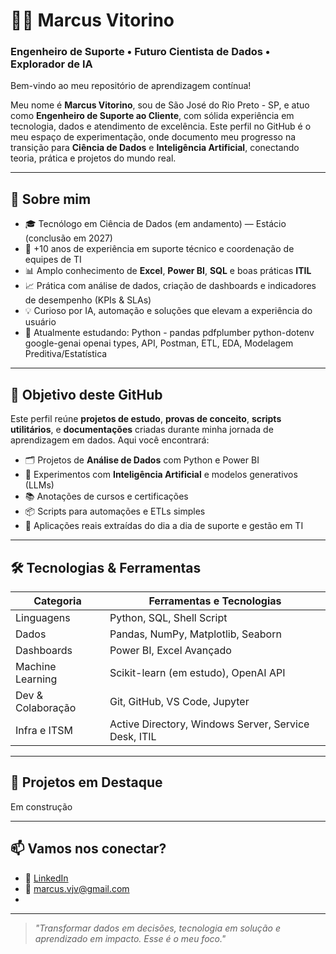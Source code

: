 # 👨‍💻 Marcus Vitorino

### Engenheiro de Suporte • Futuro Cientista de Dados • Explorador de IA

Bem-vindo ao meu repositório de aprendizagem contínua!

Meu nome é **Marcus Vitorino**, sou de São José do Rio Preto - SP, e atuo como **Engenheiro de Suporte ao Cliente**, com sólida experiência em tecnologia, dados e atendimento de excelência. 
Este perfil no GitHub é o meu espaço de experimentação, onde documento meu progresso na transição para **Ciência de Dados** e **Inteligência Artificial**, conectando teoria, prática e projetos do mundo real.

---

## 🧠 Sobre mim

- 🎓 Tecnólogo em Ciência de Dados (em andamento) — Estácio (conclusão em 2027)  
- 💼 +10 anos de experiência em suporte técnico e coordenação de equipes de TI  
- 📊 Amplo conhecimento de **Excel**, **Power BI**, **SQL** e boas práticas **ITIL**  
- 📈 Prática com análise de dados, criação de dashboards e indicadores de desempenho (KPIs & SLAs)  
- 💡 Curioso por IA, automação e soluções que elevam a experiência do usuário  
- 🌱 Atualmente estudando: Python - pandas pdfplumber python-dotenv google-genai openai types, API, Postman, ETL, EDA, Modelagem Preditiva/Estatística

---

## 🚀 Objetivo deste GitHub

Este perfil reúne **projetos de estudo**, **provas de conceito**, **scripts utilitários**, e **documentações** criadas durante minha jornada de aprendizagem em dados. Aqui você encontrará:

- 🗂️ Projetos de **Análise de Dados** com Python e Power BI  
- 🤖 Experimentos com **Inteligência Artificial** e modelos generativos (LLMs)  
- 📚 Anotações de cursos e certificações  
- 📦 Scripts para automações e ETLs simples  
- 🧪 Aplicações reais extraídas do dia a dia de suporte e gestão em TI  

---

## 🛠️ Tecnologias & Ferramentas

| Categoria              | Ferramentas e Tecnologias                                 |
|------------------------|-----------------------------------------------------------|
| Linguagens             | Python, SQL, Shell Script                                 |
| Dados                  | Pandas, NumPy, Matplotlib, Seaborn                        |
| Dashboards             | Power BI, Excel Avançado                                  |
| Machine Learning       | Scikit-learn (em estudo), OpenAI API                      |
| Dev & Colaboração      | Git, GitHub, VS Code, Jupyter                             |
| Infra e ITSM           | Active Directory, Windows Server, Service Desk, ITIL      |

---

## 📌 Projetos em Destaque

Em construção

---

## 📫 Vamos nos conectar?

- 💼 [LinkedIn](https://www.linkedin.com/in/marcusvitorino)  
- 📧 marcus.vjv@gmail.com 
-  

---

> _"Transformar dados em decisões, tecnologia em solução e aprendizado em impacto. Esse é o meu foco."_
